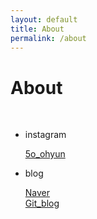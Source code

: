 ```yaml
---
layout: default
title: About
permalink: /about
---
```

# About
<br>

- instagram

    [5o_ohyun](https://www.instagram.com/5o_ohyun/?hl=ko)

- blog

    [Naver](https://blog.naver.com/leeso226)
    <br>
    [Git_blog](https://5ohyun.github.io)